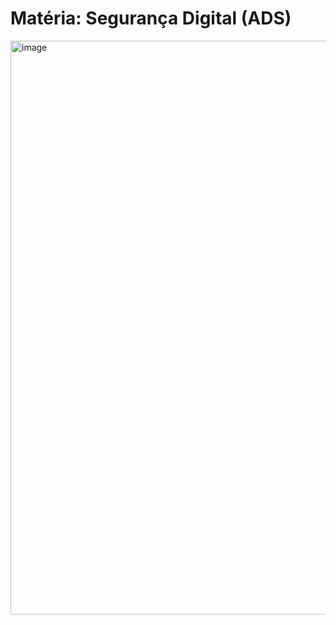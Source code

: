 # Matéria: Segurança Digital (ADS)

<img width="1409" height="918" alt="image" src="https://github.com/user-attachments/assets/a89e7627-a260-4a78-961f-b22ce533d226" />

